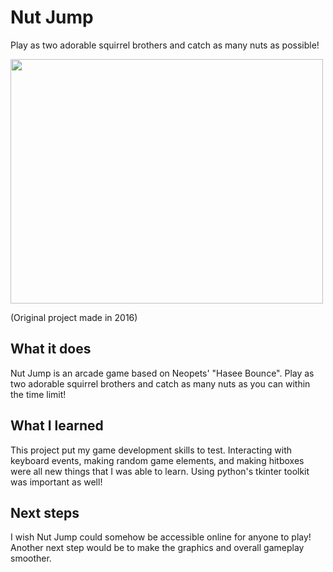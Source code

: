 # Nut Jump
Play as two adorable squirrel brothers and catch as many nuts as possible!

<img src="https://i.imgur.com/H9GeLOW.png" width=500px height=391px>

(Original project made in 2016)

## What it does
Nut Jump is an arcade game based on Neopets' "Hasee Bounce". Play as two adorable squirrel brothers and catch as many nuts as you can within the time limit!

## What I learned
This project put my game development skills to test. Interacting with keyboard events, making random game elements, and making hitboxes were all new things that I was able to learn. Using python's tkinter toolkit was important as well!

## Next steps
I wish Nut Jump could somehow be accessible online for anyone to play! Another next step would be to make the graphics and overall gameplay smoother.

